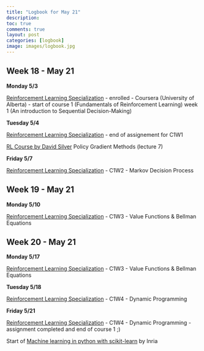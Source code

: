 ```yaml
---
title: "Logbook for May 21"
description: 
toc: true
comments: true
layout: post
categories: [logbook]
image: images/logbook.jpg
---
```




## Week 18 - May 21

**Monday 5/3**

[Reinforcement Learning Specialization](/guillaume_blog/blog/reinforcement-learning-specialization-coursera.html) - enrolled - Coursera (University of Alberta) - start of course 1 (Fundamentals of Reinforcement Learning) week 1 (An introduction to Sequential Decision-Making)

**Tuesday 5/4**

[Reinforcement Learning Specialization](/guillaume_blog/blog/reinforcement-learning-specialization-coursera.html) - end of assignement for C1W1

[RL Course by David Silver](/guillaume_blog/blog/Introduction-to-Reinforcement-Learning-with-David-Silver.html) Policy Gradient Methods (lecture 7)

**Friday 5/7**

[Reinforcement Learning Specialization](/guillaume_blog/blog/reinforcement-learning-specialization-coursera.html) - C1W2 - Markov Decision Process

## Week 19 - May 21

**Monday 5/10**

[Reinforcement Learning Specialization](/guillaume_blog/blog/reinforcement-learning-specialization-coursera.html) - C1W3 - Value Functions & Bellman Equations



## Week 20 - May 21

**Monday 5/17**

[Reinforcement Learning Specialization](/guillaume_blog/blog/reinforcement-learning-specialization-coursera.html) - C1W3 - Value Functions & Bellman Equations

**Tuesday 5/18**

[Reinforcement Learning Specialization](/guillaume_blog/blog/reinforcement-learning-specialization-coursera.html) - C1W4 - Dynamic Programming

**Friday 5/21**

[Reinforcement Learning Specialization](/guillaume_blog/blog/reinforcement-learning-specialization-coursera.html) - C1W4 - Dynamic Programming - assignment completed and end of course 1 ;)

Start of [Machine learning in python with scikit-learn](/guillaume_blog/blog/Machine-learning-in-python-with-scikit-learn.html) by Inria




